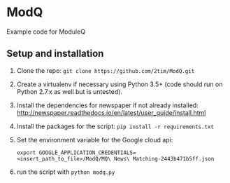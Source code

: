 # ModQ
Example code for ModuleQ


## Setup and installation

1. Clone the repo: `git clone https://github.com/2tim/ModQ.git`
2. Create a virtualenv if necessary using Python 3.5+ (code should run on Python 2.7.x as well but is untested).
3. Install the dependencies for newspaper if not already installed: http://newspaper.readthedocs.io/en/latest/user_guide/install.html
4. Install the packages for the script: `pip install -r requirements.txt`
5. Set the environment variable for the Google cloud api:

    `export GOOGLE_APPLICATION_CREDENTIALS=<insert_path_to_file>/ModQ/MQ\ News\ Matching-2443b471b5ff.json`
6. run the script with `python modq.py`